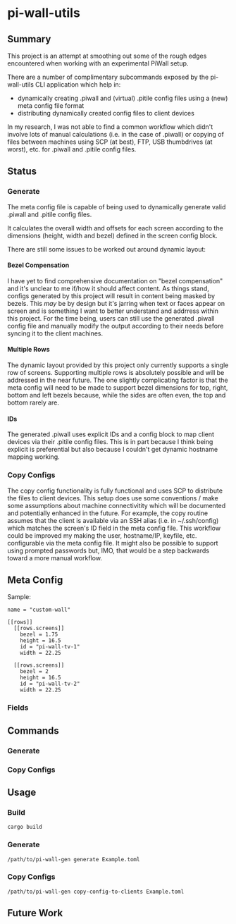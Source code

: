 # pi-wall-utils

## Summary

This project is an attempt at smoothing out some of the rough edges encountered when working with an experimental PiWall setup.

There are a number of complimentary subcommands exposed by the pi-wall-utils CLI application which help in:
- dynamically creating .piwall and (virtual) .pitile config files using a (new) meta config file format
- distributing dynamically created config files to client devices

In my research, I was not able to find a common workflow which didn't involve lots of manual calculations (i.e. in the case of .piwall) or copying of files between machines using SCP (at best), FTP, USB thumbdrives (at worst), etc. for .piwall and .pitile config files.

## Status
### Generate
The meta config file is capable of being used to dynamically generate valid .piwall and .pitile config files.

It calculates the overall width and offsets for each screen according to the dimensions (height, width and bezel) defined in the screen config block.

There are still some issues to be worked out around dynamic layout:

#### Bezel Compensation
I have yet to find comprehensive documentation on "bezel compensation" and it's unclear to me if/how it should affect content. As things stand, configs generated by this project will result in content being masked by bezels. This _may_ be by design but it's jarring when text or faces appear on screen and is something I want to better understand and addrress within this project. For the time being, users can still use the generated .piwall config file and manually modify the output according to their needs before syncing it to the client machines.

#### Multiple Rows
The dynamic layout provided by this project only currently supports a single row of screens. Supporting multiple rows is absolutely possible and will be addressed in the near future. The one slightly complicating factor is that the meta config will need to be made to support bezel dimensions for top, right, bottom and left bezels because, while the sides are often even, the top and bottom rarely are.

#### IDs
The generated .piwall uses explicit IDs and a config block to map client devices via their .pitile config files. This is in part because I think being explicit is preferential but also because I couldn't get dynamic hostname mapping working.

### Copy Configs
The copy config functionality is fully functional and uses SCP to distribute the files to client devices. This setup does use some conventions / make some assumptions about machine connectivitity which will be documented and potentially enhanced in the future. For example, the copy routine assumes that the client is available via an SSH alias (i.e. in ~/.ssh/config) which matches the screen's ID field in the meta config file. This workflow could be improved my making the user, hostname/IP, keyfile, etc. configurable via the meta config file. It might also be possible to support using prompted passwords but, IMO, that would be a step backwards toward a more manual workflow.

## Meta Config

Sample:

```
name = "custom-wall"

[[rows]]
  [[rows.screens]]
    bezel = 1.75
    height = 16.5
    id = "pi-wall-tv-1"
    width = 22.25

  [[rows.screens]]
    bezel = 2
    height = 16.5
    id = "pi-wall-tv-2"
    width = 22.25
```

### Fields

## Commands
### Generate
### Copy Configs

## Usage
### Build
```
cargo build
```

### Generate
```
/path/to/pi-wall-gen generate Example.toml
```

### Copy Configs
```
/path/to/pi-wall-gen copy-config-to-clients Example.toml
```

## Future Work
